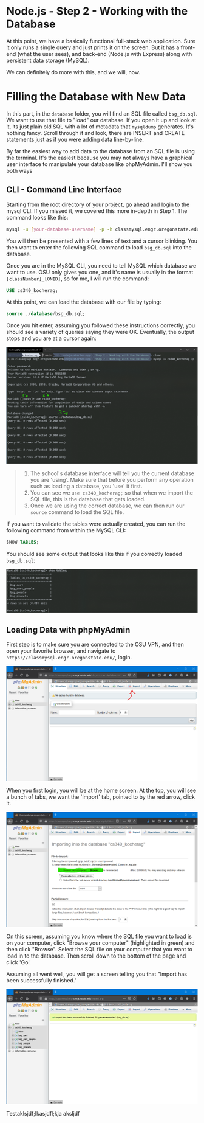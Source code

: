 # Node.js - Step 2 - Working with the Database

At this point, we have a basically functional full-stack web application. Sure it only runs a single query and just prints it on the screen. But it has a front-end (what the user sees), and back-end (Node.js with Express) along with persistent data storage (MySQL).

We can definitely do more with this, and we will, now.

# Filling the Database with New Data

In this part, in the `database` folder, you will find an SQL file called `bsg_db.sql`. We want to use that file to "load" our database. If you open it up and look at it, its just plain old SQL with a lot of metadata that `mysqldump` generates. It's nothing fancy. Scroll through it and look, there are INSERT and CREATE statements just as if you were adding data line-by-line.

By far the easiest way to add data to the database from an SQL file is using the terminal. It's the easiest because you may not always have a graphical user interface to manipulate your database like phpMyAdmin. I'll show you both ways

## CLI - Command Line Interface

Starting from the root directory of your project, go ahead and login to the mysql CLI. If you missed it, we covered this more in-depth in Step 1. The command looks like this:

```bash
mysql -u [your-database-username] -p -h classmysql.engr.oregonstate.edu
```

You will then be presented with a few lines of text and a cursor blinking. You then want to enter the following SQL command to load `bsg_db.sql` into the database.

Once you are in the MySQL CLI, you need to tell MySQL which database we want to use. OSU only gives you one, and it's name is usually in the format `[classNumber]_[ONID]`, so for me, I will run the command:

```sql
USE cs340_kocherag;
```

At this point, we can load the database with our file by typing:

```sql
source ./database/bsg_db.sql;
```

Once you hit enter, assuming you followed these instructions correctly, you should see a variety of queries saying they were OK. Eventually, the output stops and you are at a cursor again:

![loading bsg_db.sql in to mysql](./assets/bsg-load.png)

> 1. The school's database interface will tell you the current database you are 'using'. Make sure that before you perform any operation such as loading a database, you 'use' it first.
> 2. You can see we `use cs340_kocherag;` so that when we import the SQL file, this is the database that gets loaded.
> 3. Once we are using the correct database, we can then run our `source` command to load the SQL file.

If you want to validate the tables were actually created, you can run the following command from within the MySQL CLI:

```sql
SHOW TABLES;
```

You should see some output that looks like this if you correctly loaded `bsg_db.sql`:

![bsg_db.sql successfully loaded](./assets/show-tables.png)

## Loading Data with phpMyAdmin

First step is to make sure you are connected to the OSU VPN, and then open your favorite browser, and navigate to `https://classmysql.engr.oregonstate.edu/`, login.

![phpmyadmin home screen](./assets/phpmyadmin-home.png)

When you first login, you will be at the home screen. At the top, you will see a bunch of tabs, we want the 'Import' tab, pointed to by the red arrow, click it.

![phpmyadmin import screen](./assets/phpmyadmin-import.png)

On this screen, assuming you know where the SQL file you want to load is on your computer, click "Browse your computer" (highlighted in green) and then click "Browse". Select the SQL file on your computer that you want to load in to the database. Then scroll down to the bottom of the page and click 'Go'.

Assuming all went well, you will get a screen telling you that "Import has been successfully finished."

![phpmyadmin successful import](./assets/phpmyadmin-import-success.png)

Testaklsjdf;lkasjdfl;kja
aksljdf
